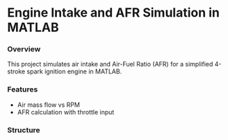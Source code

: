 # Engine Intake and AFR Simulation in MATLAB

### Overview
This project simulates air intake and Air-Fuel Ratio (AFR) for a simplified 4-stroke spark ignition engine in MATLAB.

### Features
- Air mass flow vs RPM
- AFR calculation with throttle input


### Structure
